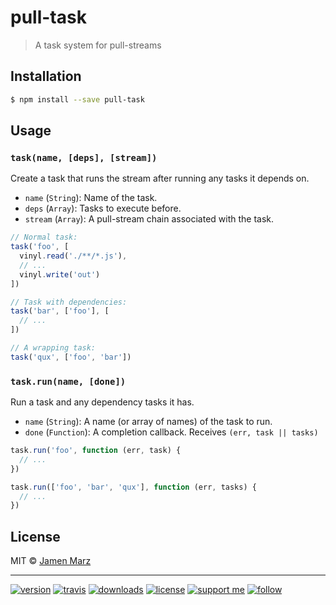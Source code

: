 # pull-task

> A task system for pull-streams

## Installation

```sh
$ npm install --save pull-task
```

## Usage

### `task(name, [deps], [stream])`

Create a task that runs the stream after running any tasks it depends on.

 - `name` (`String`): Name of the task.
 - `deps` (`Array`): Tasks to execute before.
 - `stream` (`Array`): A pull-stream chain associated with the task.

```js
// Normal task:
task('foo', [
  vinyl.read('./**/*.js'),
  // ...
  vinyl.write('out')
])

// Task with dependencies:
task('bar', ['foo'], [
  // ...
])

// A wrapping task:
task('qux', ['foo', 'bar'])
```

### `task.run(name, [done])`

Run a task and any dependency tasks it has.

 - `name` (`String`): A name (or array of names) of the task to run.
 - `done` (`Function`): A completion callback.  Receives `(err, task || tasks)`

```js
task.run('foo', function (err, task) {
  // ...
})

task.run(['foo', 'bar', 'qux'], function (err, tasks) {
  // ...
})
```

## License

MIT © [Jamen Marz](https://git.io/jamen)

---

[![version](https://img.shields.io/npm/v/pull-task.svg?style=flat-square)][package] [![travis](https://img.shields.io/travis/jamen/pull-task.svg?style=flat-square)](https://travis-ci.org/jamen/pull-task) [![downloads](https://img.shields.io/npm/dt/pull-task.svg?style=flat-square)][package] [![license](https://img.shields.io/npm/l/pull-task.svg?style=flat-square)][package] [![support me](https://img.shields.io/badge/support%20me-paypal-green.svg?style=flat-square)](https://paypal.me/jamenmarz/5usd) [![follow](https://img.shields.io/github/followers/jamen.svg?style=social&label=Follow)](https://github.com/jamen)

[package]: https://npmjs.org/package/pull-task

